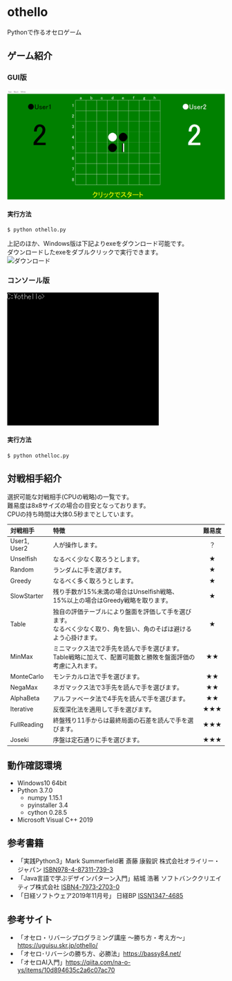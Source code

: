 # othello
Pythonで作るオセロゲーム

## ゲーム紹介
### GUI版
![gui](https://github.com/y-tetsu/othello/blob/master/image/gui.gif?raw=true)
#### 実行方法
```
$ python othello.py
```

上記のほか、Windows版は下記よりexeをダウンロード可能です。<br>
ダウンロードしたexeをダブルクリックで実行できます。<br>
![ダウンロード](https://github.com/y-tetsu/othello/releases)


### コンソール版
![console](https://github.com/y-tetsu/othello/blob/master/image/console.gif?raw=true)
#### 実行方法
```
$ python othelloc.py
```

## 対戦相手紹介
選択可能な対戦相手(CPUの戦略)の一覧です。<br>
難易度は8x8サイズの場合の目安となっております。<br>
CPUの持ち時間は大体0.5秒までとしています。

 |対戦相手|特徴|難易度|
 |:---|:---|:---:|
 |User1, User2 |人が操作します。 | ？ |
 |Unselfish |なるべく少なく取ろうとします。 | ★ |
 |Random |ランダムに手を選びます。 | ★ |
 |Greedy |なるべく多く取ろうとします。 | ★ |
 |SlowStarter |残り手数が15%未満の場合はUnselfish戦略、<br>15%以上の場合はGreedy戦略を取ります。 | ★ |
 |Table |独自の評価テーブルにより盤面を評価して手を選びます。<br>なるべく少なく取り、角を狙い、角のそばは避けるよう心掛けます。 | ★ |
 |MinMax |ミニマックス法で2手先を読んで手を選びます。<br>Table戦略に加えて、配置可能数と勝敗を盤面評価の考慮に入れます。 | ★★ |
 |MonteCarlo |モンテカルロ法で手を選びます。| ★★ |
 |NegaMax |ネガマックス法で3手先を読んで手を選びます。| ★★ |
 |AlphaBeta |アルファベータ法で4手先を読んで手を選びます。| ★★ |
 |Iterative |反復深化法を適用して手を選びます。 | ★★★ |
 |FullReading |終盤残り11手からは最終局面の石差を読んで手を選びます。 | ★★★ |
 |Joseki |序盤は定石通りに手を選びます。 | ★★★ |

## 動作確認環境
- Windows10 64bit<br>
- Python 3.7.0<br>
    - numpy 1.15.1<br>
    - pyinstaller 3.4<br>
    - cython 0.28.5<br>
- Microsoft Visual C++ 2019<br>

## 参考書籍
- 「実践Python3」Mark Summerfield著 斎藤 康毅訳 株式会社オライリー・ジャパン [ISBN978-4-87311-739-3](https://www.oreilly.co.jp/books/9784873117393/)
- 「Java言語で学ぶデザインパターン入門」結城 浩著 ソフトバンククリエイティブ株式会社 [ISBN4-7973-2703-0](https://www.hyuki.com/dp/)
- 「日経ソフトウェア2019年11月号」 日経BP [ISSN1347-4685](https://books.google.co.jp/books?id=qhCxDwAAQBAJ&pg=PA146&lpg=PA146&dq=ISSN1347-4685&source=bl&ots=_3Z0k4Y_WE&sig=ACfU3U1urxBdw_srrg62Kr5UJD1sXLEQbQ&hl=ja&sa=X&ved=2ahUKEwjlkqzArY_nAhVTc3AKHXlBA6YQ6AEwAHoECAkQAQ#v=onepage&q=ISSN1347-4685&f=false)

## 参考サイト
- 「オセロ・リバーシプログラミング講座 ～勝ち方・考え方～」https://uguisu.skr.jp/othello/
- 「オセロ･リバーシの勝ち方、必勝法」https://bassy84.net/
- 「オセロAI入門」https://qiita.com/na-o-ys/items/10d894635c2a6c07ac70
